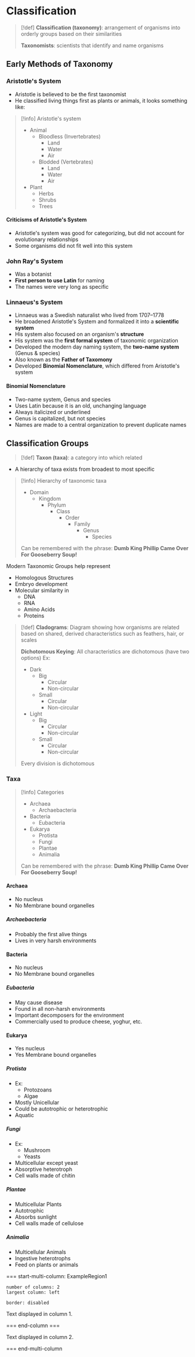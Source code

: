 # Classification
> [!def]
> **Classification (taxonomy)**: arrangement of organisms into orderly groups based on their similarities
> 
> **Taxonomists**: scientists that identify and name organisms

## Early Methods of Taxonomy
### Aristotle's System
- Aristotle is believed to be the first taxonomist
- He classified living things first as plants or animals, it looks something like:

> [!info] Aristotle's system
> - Animal
> 	- Bloodless (Invertebrates)
> 		- Land
> 		- Water
> 		- Air
> 	- Blodded (Vertebrates)
> 		- Land
> 		- Water
> 		- Air
> - Plant
> 	- Herbs
> 	- Shrubs
> 	- Trees

#### Criticisms of Aristotle's System
- Aristotle's system was good for categorizing, but did not account for evolutionary relationships
- Some organisms did not fit well into this system

### John Ray's System
- Was a botanist
- **First person to use Latin** for naming
- The names were very long as specific

### Linnaeus's System
- Linnaeus was a Swedish naturalist who lived from 1707–1778
- He broadened Aristotle's System and formalized it into a **scientific system**
- His system also focused on an organism's **structure**
- His system was the **first formal system** of taxonomic organization
- Developed the modern day naming system, the **two-name system** (Genus & species)
- Also known as the **Father of Taxomony**
- Developed **Binomial Nomenclature**, which differed from Aristotle's system

#### Binomial Nomenclature
- Two-name system, Genus and species
- Uses Latin because it is an old, unchanging language
- Always italicized or underlined
- Genus is capitalized, but not species
- Names are made to a central organization to prevent duplicate names

## Classification Groups
> [!def]
> **Taxon  (taxa)**: a category into which related
- A hierarchy of taxa exists from broadest to most specific
> [!info] Hierarchy of taxonomic taxa
> - Domain
> 	- Kingdom
> 		- Phylum
> 			- Class
> 				- Order
> 					- Family
> 						- Genus
> 							- Species
> 
> Can be remembered with the phrase:
> **Dumb King Phillip Came Over For Gooseberry Soup!**

Modern Taxonomic Groups help represent
- Homologous Structures
- Embryo development
- Molecular similarity in 
	- DNA
	- RNA
	- Amino Acids
	- Proteins

> [!def]
> **Cladograms**: Diagram showing how organisms are related based on shared, derived characteristics such as feathers, hair, or scales
> 
> **Dichotomous Keying**: All characteristics are dichotomous (have two options)
> Ex:
> - Dark
> 	- Big
> 		- Circular
> 		- Non-circular
> 	- Small
> 		- Circular
> 		- Non-circular
> - Light
> 	- Big
> 		- Circular
> 		- Non-circular
> 	- Small
> 		- Circular
> 		- Non-circular
> 
> Every division is dichotomous

### Taxa
> [!info] Categories
> - Archaea
> 	- Archaebacteria
> - Bacteria
> 	- Eubacteria
> - Eukarya
> 	- Protista
> 	- Fungi
> 	- Plantae
> 	- Animalia
> 
> Can be remembered with the phrase:
> **Dumb King Phillip Came Over For Gooseberry Soup!**
#### Archaea
- No nucleus
- No Membrane bound organelles

##### Archaebacteria
- Probably the first alive things
- Lives in very harsh environments

#### Bacteria
- No nucleus
- No Membrane bound organelles

##### Eubacteria
- May cause disease
- Found in all non-harsh environments
- Important decomposers for the environment
- Commercially used to produce cheese, yoghur, etc.

#### Eukarya
- Yes nucleus
- Yes Membrane bound organelles

##### Protista
- Ex:
	- Protozoans
	- Algae
- Mostly Unicellular
- Could be autotrophic or heterotrophic
- Aquatic

##### Fungi
- Ex:
	- Mushroom
	- Yeasts
- Multicellular except yeast
- Absorptive heterotroph
- Cell walls made of chitin

##### Plantae
- Multicellular Plants
- Autotrophic
- Absorbs sunlight
- Cell walls made of cellulose

##### Animalia
- Multicellular Animals
- Ingestive heterotrophs
- Feed on plants or animals

=== start-multi-column: ExampleRegion1  
```column-settings  
number of columns: 2  
largest column: left

border: disabled
```

Text displayed in column 1.

=== end-column ===

Text displayed in column 2.

=== end-multi-column